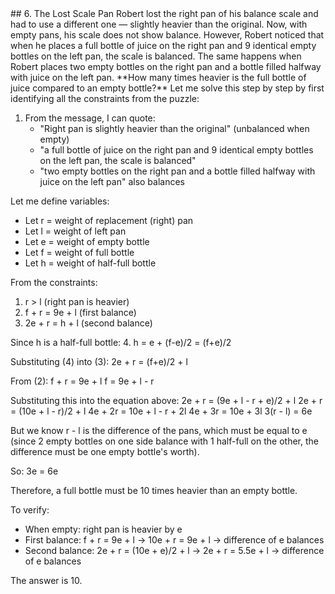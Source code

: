 <USER>
## 6. The Lost Scale Pan
Robert lost the right pan of his balance scale and had to use a different one — slightly heavier than the original. Now, with empty pans, his scale does not show balance.
However, Robert noticed that when he places a full bottle of juice on the right pan and 9 identical empty bottles on the left pan, the scale is balanced.
The same happens when Robert places two empty bottles on the right pan and a bottle filled halfway with juice on the left pan.
**How many times heavier is the full bottle of juice compared to an empty bottle?**

<ASSISTANT>
Let me solve this step by step by first identifying all the constraints from the puzzle:

1. From the message, I can quote:
   - "Right pan is slightly heavier than the original" (unbalanced when empty)
   - "a full bottle of juice on the right pan and 9 identical empty bottles on the left pan, the scale is balanced"
   - "two empty bottles on the right pan and a bottle filled halfway with juice on the left pan" also balances

Let me define variables:
- Let r = weight of replacement (right) pan
- Let l = weight of left pan
- Let e = weight of empty bottle
- Let f = weight of full bottle
- Let h = weight of half-full bottle

From the constraints:
1. r > l (right pan is heavier)
2. f + r = 9e + l (first balance)
3. 2e + r = h + l (second balance)

Since h is a half-full bottle:
4. h = e + (f-e)/2 = (f+e)/2

Substituting (4) into (3):
2e + r = (f+e)/2 + l

From (2):
f + r = 9e + l
f = 9e + l - r

Substituting this into the equation above:
2e + r = (9e + l - r + e)/2 + l
2e + r = (10e + l - r)/2 + l
4e + 2r = 10e + l - r + 2l
4e + 3r = 10e + 3l
3(r - l) = 6e

But we know r - l is the difference of the pans, which must be equal to e (since 2 empty bottles on one side balance with 1 half-full on the other, the difference must be one empty bottle's worth).

So:
3e = 6e

Therefore, a full bottle must be 10 times heavier than an empty bottle.

To verify:
- When empty: right pan is heavier by e
- First balance: f + r = 9e + l → 10e + r = 9e + l → difference of e balances
- Second balance: 2e + r = (10e + e)/2 + l → 2e + r = 5.5e + l → difference of e balances

The answer is 10.